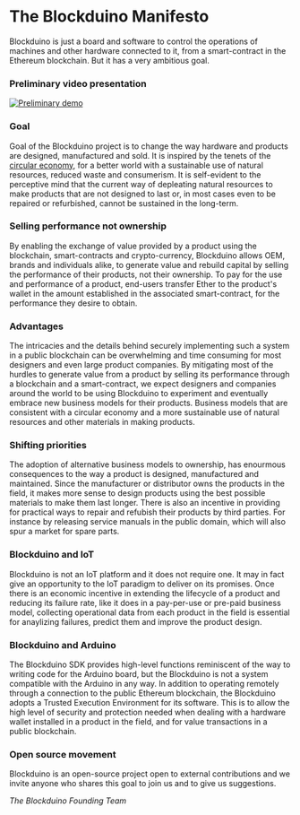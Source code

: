 # The Blockduino Manifesto
Blockduino is just a board and software to control the operations of machines and other hardware connected to it, from a smart-contract in the Ethereum blockchain. But it has a very ambitious goal.

### Preliminary video presentation
[![Preliminary demo](https://img.youtube.com/vi/7ooOoz93or8/0.jpg)](https://youtu.be/7ooOoz93or8) 

### Goal
Goal of the Blockduino project is to change the way hardware and products are designed, manufactured and sold. It is inspired by the tenets of the [circular economy](https://www.ellenmacarthurfoundation.org/circular-economy), for a better world with a sustainable use of natural resources, reduced waste and consumerism. It is self-evident to the perceptive mind that the current way of depleating natural resources to make products that are not designed to last or, in most cases even to be repaired or refurbished, cannot be sustained in the long-term.

### Selling performance not ownership
By enabling the exchange of value provided by a product using the blockchain, smart-contracts and crypto-currency, Blockduino allows OEM, brands and individuals alike, to generate value and rebuild capital by selling the performance of their products, not their ownership. To pay for the use and performance of a product, end-users transfer Ether to the product's wallet in the amount established in the associated smart-contract, for the performance they desire to obtain. 

### Advantages
The intricacies and the details behind securely implementing such a system in a public blockchain can be overwhelming and time consuming for most designers and even large product companies. By mitigating most of the hurdles to generate value from a product by selling its performance through a blockchain and a smart-contract, we expect designers and companies around the world to be using Blockduino to experiment and eventually embrace new business models for their products. Business models that are consistent with a circular economy and a more sustainable use of natural resources and other materials in making products.

### Shifting priorities
The adoption of alternative business models to ownership, has enourmous consequences to the way a product is designed, manufactured and maintained. Since the manufacturer or distributor owns the products in the field, it makes more sense to design products using the best possible materials to make them last longer. There is also an incentive in providing for practical ways to repair and refubish their products by third parties. For instance by releasing service manuals in the public domain, which will also spur a market for spare parts.

### Blockduino and IoT
Blockduino is not an IoT platform and it does not require one. It may in fact give an opportunity to the IoT paradigm to deliver on its promises. Once there is an economic incentive in extending the lifecycle of a product and reducing its failure rate, like it does in a pay-per-use or pre-paid business model, collecting operational data from each product in the field is essential for anaylizing failures, predict them and improve the product design.

### Blockduino and Arduino
The Blockduino SDK provides high-level functions reminiscent of the way to writing code for the Arduino board, but the Blockduino is not a system compatible with the Arduino in any way. In addition to operating remotely through a connection to the public Ethereum blockchain, the Blockduino adopts a Trusted Execution Environment for its software. This is to allow the high level of security and protection needed when dealing with a hardware wallet installed in a product in the field, and for value transactions in a public blockchain. 

### Open source movement
Blockduino is an open-source project open to external contributions and we invite anyone who shares this goal to join us and to give us suggestions.

_The Blockduino Founding Team_
